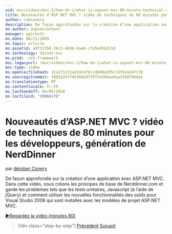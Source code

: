 ```yaml
---
uid: mvc/videos/mvc-2/how-do-i/what-is-aspnet-mvc-80-minute-technical-video-for-developers-building-nerddinner
title: Nouveautés d’ASP.NET MVC ? vidéo de techniques de 80 minutes pour les développeurs, génération de NerdDinner | Documents Microsoft
author: robconery
description: De façon approfondie sur la création d’une application avec ASP.NET MVC. Dans cette vidéo, nous créons les principes de base de Nerddinner.com et garde les problèmes tels que des tests unitaires...
ms.author: aspnetcontent
manager: wpickett
ms.date: 08/21/2009
ms.topic: article
ms.assetid: a9f317b0-28c3-4838-bae0-cfa5ed5b3110
ms.technology: dotnet-mvc
ms.prod: .net-framework
msc.legacyurl: /mvc/videos/mvc-2/how-do-i/what-is-aspnet-mvc-80-minute-technical-video-for-developers-building-nerddinner
msc.type: video
ms.openlocfilehash: 32a2f1c53ad2dcefbccd0d0a505c33f62a24f1f8
ms.sourcegitcommit: f8852267f463b62d7f975e56bea9aa3f68fbbdeb
ms.translationtype: MT
ms.contentlocale: fr-FR
ms.lasthandoff: 04/06/2018
ms.locfileid: "30868176"
---
```

<a name="what-is-aspnet-mvc-80-minute-technical-video-for-developers-building-nerddinner"></a>Nouveautés d’ASP.NET MVC ? vidéo de techniques de 80 minutes pour les développeurs, génération de NerdDinner
====================
par [dérober Conery](https://github.com/robconery)

De façon approfondie sur la création d’une application avec ASP.NET MVC. Dans cette vidéo, nous créons les principes de base de Nerddinner.com et garde les problèmes tels que les tests unitaires, Javascript (à l’aide de jQuery) et comment utiliser les nouvelles fonctionnalités des outils pour Visual Studio 2008 qui sont installés avec les modèles de projet ASP.NET MVC.

[&#9654;Regardez la vidéo (minutes 80)](https://channel9.msdn.com/Blogs/ASP-NET-Site-Videos/what-is-aspnet-mvc-80-minute-technical-video-for-developers-building-nerddinner)

> [!div class="step-by-step"]
> [Précédent](displaying-a-table-of-database-data.md)
> [Suivant](why-aspnet-mvc-3-minute-overview-video-for-decision-makers.md)
